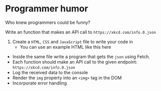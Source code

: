 # Programmer humor

Who knew programmers could be funny?

Write an function that makes an API call to `https://xkcd.com/info.0.json`

1. Create a `HTML`, `CSS` and `JavaScript` file to write your code in
   - You can use an example HTML like this here

- Inside the same file write a program that gets the `json` using Fetch.
- Each function should make an API call to the given endpoint: `https://xkcd.com/info.0.json`
- Log the received data to the console
- Render the `img` property into an `<img>` tag in the DOM
- Incorporate error handling

